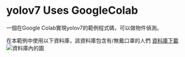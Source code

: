 # yolov7 Uses GoogleColab

一個在Google Colab實現yolov7的範例程式碼，可以做物件偵測。

在本範例中使用以下資料庫，該資料庫包含有/無戴口罩的人們
[資料庫下載](https://www.mdeditor.tw/)
![資料庫內的圖](https://github.com/JosephLin0621/yolov7-uses-colab/tree/main/img/data.jpg)
